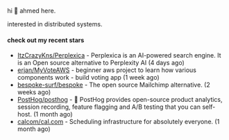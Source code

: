 hi 👋 ahmed here.

interested in distributed systems.

#### check out my recent stars

- [ItzCrazyKns/Perplexica](https://github.com/ItzCrazyKns/Perplexica) - Perplexica is an AI-powered search engine. It is an Open source alternative to Perplexity AI (4 days ago)
- [erjan/MyVoteAWS](https://github.com/erjan/MyVoteAWS) - beginner aws project to learn how various components work - build voting app  (1 week ago)
- [bespoke-surf/bespoke](https://github.com/bespoke-surf/bespoke) - The open source Mailchimp alternative. (2 weeks ago)
- [PostHog/posthog](https://github.com/PostHog/posthog) - 🦔 PostHog provides open-source product analytics, session recording, feature flagging and A/B testing that you can self-host. (1 month ago)
- [calcom/cal.com](https://github.com/calcom/cal.com) - Scheduling infrastructure for absolutely everyone. (1 month ago)

